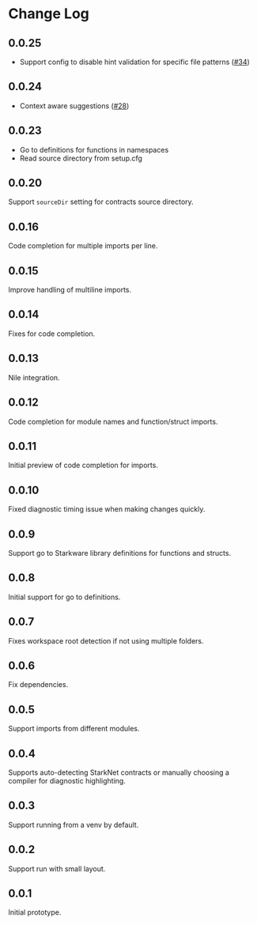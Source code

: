 # Change Log

## 0.0.25

- Support config to disable hint validation for specific file patterns ([#34](https://github.com/ericglau/cairo-ls/pull/34))

## 0.0.24

- Context aware suggestions ([#28](https://github.com/ericglau/cairo-ls/pull/28))

## 0.0.23

- Go to definitions for functions in namespaces
- Read source directory from setup.cfg

## 0.0.20

Support `sourceDir` setting for contracts source directory.

## 0.0.16

Code completion for multiple imports per line.

## 0.0.15

Improve handling of multiline imports.

## 0.0.14

Fixes for code completion.

## 0.0.13

Nile integration.

## 0.0.12

Code completion for module names and function/struct imports.

## 0.0.11

Initial preview of code completion for imports.

## 0.0.10

Fixed diagnostic timing issue when making changes quickly.

## 0.0.9

Support go to Starkware library definitions for functions and structs.

## 0.0.8

Initial support for go to definitions.

## 0.0.7

Fixes workspace root detection if not using multiple folders.

## 0.0.6

Fix dependencies.

## 0.0.5

Support imports from different modules.

## 0.0.4

Supports auto-detecting StarkNet contracts or manually choosing a compiler for diagnostic highlighting.

## 0.0.3

Support running from a venv by default.

## 0.0.2

Support run with small layout.

## 0.0.1

Initial prototype.